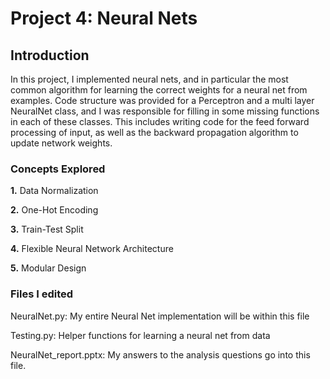 # Project 4: Neural Nets

## Introduction

In this project, I implemented neural nets, and in particular the most common
algorithm for learning the correct weights for a neural net from examples. Code structure was
provided for a Perceptron and a multi layer NeuralNet class, and I was responsible for filling
in some missing functions in each of these classes. This includes writing code for the feed
forward processing of input, as well as the backward propagation algorithm to update network
weights.

### Concepts Explored

**1.** Data Normalization

**2.** One-Hot Encoding

**3.** Train-Test Split

**4.** Flexible Neural Network Architecture

**5.** Modular Design


### Files I edited

NeuralNet.py: My entire Neural Net implementation will be within this file

Testing.py: Helper functions for learning a neural net from data

NeuralNet_report.pptx: My answers to the analysis questions go into this file. 






